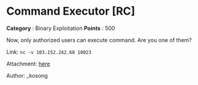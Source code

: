 # Command Executor [RC]

**Category** : Binary Exploitation
**Points** : 500

Now, only authorized users can execute command. Are you one of them?

Link: `nc -v 103.152.242.68 10023`

Attachment: [here](https://drive.google.com/file/d/1vvLrkXVrmXnC43fa4pviEGTlbqoywOA6/view?usp=sharing)

Author: _kosong



